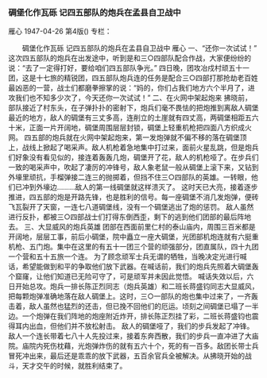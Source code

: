 ### 碉堡化作瓦砾  记四五部队的炮兵在孟县自卫战中
雁心
1947-04-26
第4版()
专栏：

　　碉堡化作瓦砾
    记四五部队的炮兵在孟县自卫战中
    雁心
        一、“还你一次试试！”
    这次四五部队的炮兵在出发途中，听到是和三○四部队配合作战，大家便纷纷的说：“去了一定得打好，要给咱们四五部队争光。”
    四日晚，团攻冶戍村顽五十一团，这是十七旅的精锐团，四五部队炮兵连的任务是配合三○四部打那抢劫老百姓最凶恶的一营，战士们都磨拳擦掌的说：“妈的，你们占我们地方六个半月了，进攻我们也不知多少次了，今天还你一次试试！”
            二、在火网中架起炮来
    拂晓前，部队接近了村东头，在子弹扑扑的密射下，炮兵们毫不畏怯的把炮推到离敌人碉堡最近的地方，敌人的碉堡有三丈多高，连削立的土崖就有四丈高，两碉堡相距五六十米，正面一片开阔地，碉堡周围层层封锁，碉堡上轻重机枪把四面八方织成火网。
    四五部的炮兵就在火网中架起炮来，第一发炮弹就不偏不移的落在碉堡顶上，战线上掀起了喝采声。敌人机枪着急地集中打过来，面前火星乱跳，但是炮兵们好象没有看见似的，接连着轰轰几炮，碉堡开了花，敌人的机枪哑了。在步兵们一致的喝采声中，吹起了凄厉的冲锋号，敌人象老鼠一般从碉堡上滚下来，又钻到外壕里顽抗，手榴弹接二连三的抛掷着，但挡不住三○四部队的英雄。一转眼，他们已冲到外壕边………敌人的第一线碉堡就这样溃灭了。
    这时天已大亮，接着逐步推进，四五部的炮是开路先锋，也是胜利的信号。每一座碉堡不消几发炮弹，便砖飞瓦裂开了天窗，一连七八道碉堡线，没有一个碉堡逃出了炮的惩罚。
    敌人虽然进行反扑，都被三○四部战士们打得东倒西歪，剩下的逃到他们团部的最后阵地去。
            三、大显威风的炮兵英雄
    团部在西面前里仁村的泰山庙内，周围三百米都是开阔地，层层工事，前后小碉堡，院中矗立一座大碉堡，光团部机炮连就有六挺重机枪、五门炮。集中在这里的有五十一团三个营的顽强部分，团直属队，四十九团一个营和五十五旅一个连。
    为了顾念顽军士兵无谓的牺牲，当晚决定光进行喊话，希望能做到和平的争取他们放下武器。在喊话前，我们的炮兵先照着大碉堡轰个窟窿，让他们知道已无险可守了，可是顽军并未因此觉悟。
    喊话失效以后，六日开始总攻。炮兵一排长陈正烈同志（炮兵英雄）和二班长蒋盛钧同志大显威风，把每颗炮弹准确地落在敌人碉堡上。这时，三○一部队的炮也集中过来了，一齐轰击着，敌人虽然也猛烈的还击，但已挽不回他们的厄运。顷刻之间碉堡已塌了一半边。一个炮弹在我们阵地的炮座附近炸开，排长陈正烈挂了彩，二班长蒋盛钧也震得耳内出血，但他们并不放松射击。
    敌人的碉堡哑了，我们的步兵发起了冲锋。敌人一个连长带着七八十人先投过来，接着东奔西散，我们的步兵一直冲进了大庙院。庙院内死伤枕藉，光炮弹炸伤的就有五六十个，死的有一百多。敌团长带士兵冒死冲出来，最后还是乖乖的放下武器，五百余官兵全被解决。从拂晓开始的战斗，天才交午的时候，就胜利结束了。
